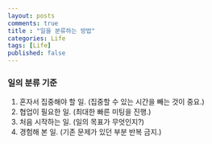 ```yaml
---
layout: posts
comments: true
title : "일을 분류하는 방법"
categories: Life
tags: [Life]
published: false
---
```


### 일의 분류 기준

1. 혼자서 집중해야 할 일. (집중할 수 있는 시간을 빼는 것이 중요.)
2. 협업이 필요한 일. (최대한 빠른 미팅을 진행.)
3. 처음 시작하는 일. (일의 목표가 무엇인지?)
4. 경험해 본 일. (기존 문제가 있던 부분 반복 금지.)
